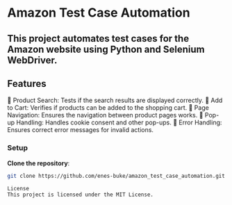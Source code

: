 # **Amazon Test Case Automation**
This project automates test cases for the Amazon website using Python and Selenium WebDriver.
-----------------------------------------------------------------------------------------------------------------------------------------------------
## **Features**

🔴 Product Search: Tests if the search results are displayed correctly.
🔴 Add to Cart: Verifies if products can be added to the shopping cart.
🔴 Page Navigation: Ensures the navigation between product pages works.
🔴 Pop-up Handling: Handles cookie consent and other pop-ups.
🔴 Error Handling: Ensures correct error messages for invalid actions.

### Setup
   **Clone the repository**:  
   ```bash
   git clone https://github.com/enes-buke/amazon_test_case_automation.git

License
This project is licensed under the MIT License.
